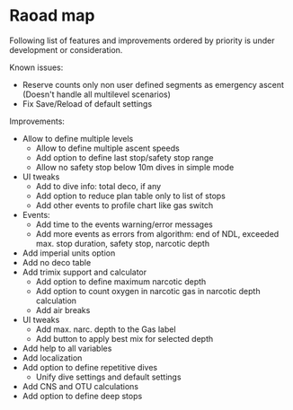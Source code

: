 # Raoad map

Following list of features and improvements ordered by priority is under development or consideration.

Known issues:

* Reserve counts only non user defined segments as emergency ascent (Doesn't handle all multilevel scenarios)
* Fix Save/Reload of default settings

Improvements:

* Allow to define multiple levels
  * Allow to define multiple ascent speeds
  * Add option to define last stop/safety stop range
  * Allow no safety stop below 10m dives in simple mode
* UI tweaks
  * Add to dive info: total deco, if any
  * Add option to reduce plan table only to list of stops
  * Add other events to profile chart like gas switch
* Events:
  * Add time to the events warning/error messages
  * Add more events as errors from algorithm: end of NDL, exceeded max. stop duration, safety stop, narcotic depth
* Add imperial units option
* Add no deco table
* Add trimix support and calculator
  * Add option to define maximum narcotic depth
  * Add option to count oxygen in narcotic gas in narcotic depth calculation
  * Add air breaks
* UI tweaks
  * Add max. narc. depth to the Gas label
  * Add button to apply best mix for selected depth
* Add help to all variables
* Add localization
* Add option to define repetitive dives
  * Unify dive settings and default settings
* Add CNS and OTU calculations
* Add option to define deep stops
